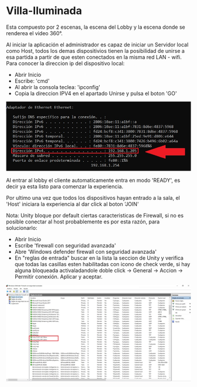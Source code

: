 # Villa-Iluminada

Esta compuesto por 2 escenas, la escena del Lobby y la escena donde se renderea el video 360°.

Al iniciar la aplicación el administrador es capaz de iniciar un Servidor local como Host, todos los demas dispositivios tienen la posibilidad de unirse a esa partida a partir de que esten conectados en la misma red LAN - wifi. Para conocer la direccion ip del dispositivo local:

  * Abrir Inicio
  * Escribe: 'cmd'
  * Al abrir la consola teclea: 'ipconfig'
  * Copia la direccion IPV4 en el apartado Unirse y pulsa el boton 'GO'

![ip config](unity02.jpg "ver direccion IP")

Al entrar al lobby el cliente automaticamente entra en modo 'READY', es decir ya esta listo para comenzar la experiencia.

Por ultimo una vez que todos los dispositivos hayan entrado a la sala, el 'Host' iniciara la experiencia al dar click al boton 'JOIN'  
  
  
  
  Nota: Unity bloque por default ciertas caracteristicas de Firewall, si no es posible conectar al host probablemente es por esta razón, para solucionarlo:
  
  * Abrir Inicio
  * Escribe 'firewall con seguridad avanzada'
  * Abre 'Windows defender firewall con seguridad avanzada'
  * En "reglas de entrada" buscar en la lista la seccion de Unity y verifica que todas las casillas esten habilitadas con icono de check verde, si hay alguna bloqueada activaladandole doble click -> General -> Accion -> Permitir conexión. Aplicar y aceptar.


![firewall](unity01.jpg "Habilitar permisos para Unity")